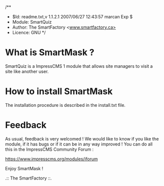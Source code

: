 /**
* $Id: readme.txt,v 1.1.2.1 2007/06/27 12:43:57 marcan Exp $
* Module: SmartQuiz
* Author: The SmartFactory <www.smartfactory.ca>
* Licence: GNU
*/

What is SmartMask ?
======================

SmartQuiz is a ImpressCMS 1 module that allows site managers to visit a site like another user.

How to install SmartMask
===========================

The installation procedure is described in the install.txt file.

Feedback
========

As usual, feedback is very welcomed ! We would like to know if you like the module, if it has bugs or if it can be in any way improved ! You can do all this in the ImpressCMS Community Forum :

https://www.impresscms.org/modules/iforum

Enjoy SmartMask !

.:: The SmartFactory ::.

